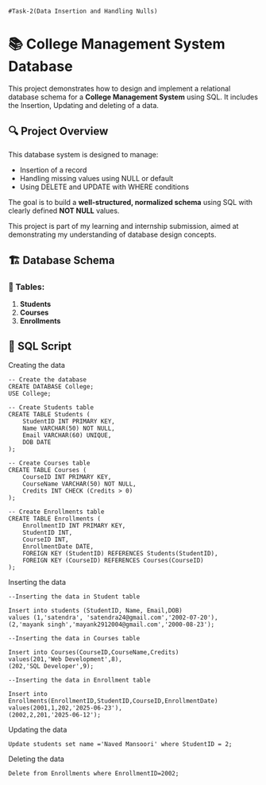                                                                      #Task-2(Data Insertion and Handling Nulls)
# 📚 College Management System Database

This project demonstrates how to design and implement a relational database schema for a **College Management System** using SQL. It includes the Insertion, Updating and deleting of a data.

## 🔍 Project Overview

This database system is designed to manage:

- Insertion of a record
- Handling missing values using NULL or default
- Using DELETE and UPDATE with WHERE conditions

The goal is to build a **well-structured, normalized schema** using SQL with clearly defined **NOT NULL** values.

This project is part of my learning and internship submission, aimed at demonstrating my understanding of database design concepts.

## 🏗️ Database Schema

### 📌 Tables:

1. **Students**
2. **Courses**
3. **Enrollments** 


## 🧾 SQL Script

Creating the data
```
-- Create the database
CREATE DATABASE College;
USE College;

-- Create Students table
CREATE TABLE Students (
    StudentID INT PRIMARY KEY,
    Name VARCHAR(50) NOT NULL,
    Email VARCHAR(60) UNIQUE,
    DOB DATE
);

-- Create Courses table
CREATE TABLE Courses (
    CourseID INT PRIMARY KEY,
    CourseName VARCHAR(50) NOT NULL,
    Credits INT CHECK (Credits > 0)
);

-- Create Enrollments table
CREATE TABLE Enrollments (
    EnrollmentID INT PRIMARY KEY,
    StudentID INT,
    CourseID INT,
    EnrollmentDate DATE,
    FOREIGN KEY (StudentID) REFERENCES Students(StudentID),
    FOREIGN KEY (CourseID) REFERENCES Courses(CourseID)
);

```
Inserting the data

```
--Inserting the data in Student table

Insert into students (StudentID, Name, Email,DOB) 
values (1,'satendra', 'satendra24@gmail.com','2002-07-20'),
(2,'mayank singh','mayank2912004@gmail.com','2000-08-23');

--Inserting the data in Courses table

Insert into Courses(CourseID,CourseName,Credits)
values(201,'Web Development',8),
(202,'SQL Developer',9);

--Inserting the data in Enrollment table

Insert into Enrollments(EnrollmentID,StudentID,CourseID,EnrollmentDate)
values(2001,1,202,'2025-06-23'),
(2002,2,201,'2025-06-12');

```

Updating the data

```
Update students set name ='Naved Mansoori' where StudentID = 2;
```

Deleting the data

```
Delete from Enrollments where EnrollmentID=2002;

